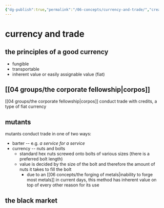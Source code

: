 ```yaml
---
{"dg-publish":true,"permalink":"/06-concepts/currency-and-trade/","created":"2024-10-28T09:18:27.000-05:00","updated":"2024-11-07T17:00:21.398-06:00"}
---
```


# currency and trade

## the principles of a good currency
- fungible
- transportable
- inherent value or easily assignable value (fiat)

## [[04 groups/the corporate fellowship\|corpos]]
[[04 groups/the corporate fellowship\|corpos]] conduct trade with credits, a type of fiat currency

## mutants
mutants conduct trade in one of two ways:
- barter -- e.g. *a service for a service*
- currency -- nuts and bolts
	- standard hex nuts screwed onto bolts of various sizes (there is a preferred bolt length)
	- value is decided by the size of the bolt and therefore the amount of nuts it takes to fill the bolt
		- due to an [[06 concepts/the forging of metals\|inability to forge most metals]] in current days, this method has inherent value on top of every other reason for its use

## the black market
